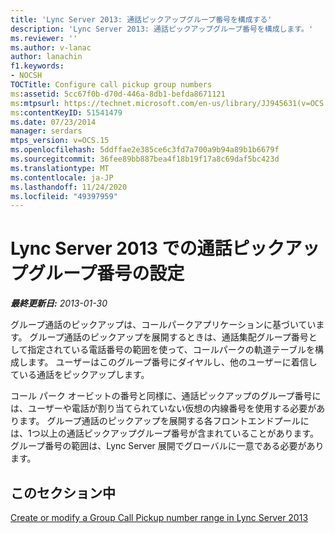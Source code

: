 ```yaml
---
title: 'Lync Server 2013: 通話ピックアップグループ番号を構成する'
description: 'Lync Server 2013: 通話ピックアップグループ番号を構成します。'
ms.reviewer: ''
ms.author: v-lanac
author: lanachin
f1.keywords:
- NOCSH
TOCTitle: Configure call pickup group numbers
ms:assetid: 5cc67f0b-d70d-446a-8db1-befda8671121
ms:mtpsurl: https://technet.microsoft.com/en-us/library/JJ945631(v=OCS.15)
ms:contentKeyID: 51541479
ms.date: 07/23/2014
manager: serdars
mtps_version: v=OCS.15
ms.openlocfilehash: 5ddffae2e385ce6c3fd7a700a9b94a89b1b6679f
ms.sourcegitcommit: 36fee89bb887bea4f18b19f17a8c69daf5bc423d
ms.translationtype: MT
ms.contentlocale: ja-JP
ms.lasthandoff: 11/24/2020
ms.locfileid: "49397959"
---
```

# <a name="configure-call-pickup-group-numbers-in-lync-server-2013"></a>Lync Server 2013 での通話ピックアップグループ番号の設定

<div data-xmlns="http://www.w3.org/1999/xhtml">

<div class="topic" data-xmlns="http://www.w3.org/1999/xhtml" data-msxsl="urn:schemas-microsoft-com:xslt" data-cs="https://msdn.microsoft.com/">

<div data-asp="https://msdn2.microsoft.com/asp">



</div>

<div id="mainSection">

<div id="mainBody">

<span> </span>

_**最終更新日:** 2013-01-30_

グループ通話のピックアップは、コールパークアプリケーションに基づいています。 グループ通話のピックアップを展開するときは、通話集配グループ番号として指定されている電話番号の範囲を使って、コールパークの軌道テーブルを構成します。 ユーザーはこのグループ番号にダイヤルし、他のユーザーに着信している通話をピックアップします。

コール パーク オービットの番号と同様に、通話ピックアップのグループ番号には、ユーザーや電話が割り当てられていない仮想の内線番号を使用する必要があります。 グループ通話のピックアップを展開する各フロントエンドプールには、1つ以上の通話ピックアップグループ番号が含まれていることがあります。 グループ番号の範囲は、Lync Server 展開でグローバルに一意である必要があります。

<div>

## <a name="in-this-section"></a>このセクション中

[Create or modify a Group Call Pickup number range in Lync Server 2013](lync-server-2013-create-or-modify-a-group-call-pickup-number-range.md)

</div>

</div>

<span> </span>

</div>

</div>

</div>


